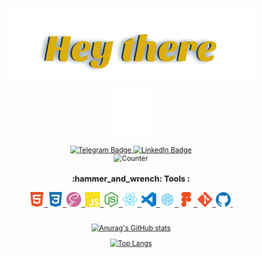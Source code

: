 <h1 align="center" style="color:#DAAE0C;">
  <a href="https://github.com/sergeiown" target="_blank">
  <img src="https://github.com/sergeiown/sergeiown/blob/main/img/heythere.svg" alt="hey there" hight="40px"/>
  </a>
  <a href="https://github.com/sergeiown" target="_blank">
  <img src="https://github.com/sergeiown/sergeiown/blob/main/img/hey.gif" alt="hey" hight="40px"/>
  </a>
</h1>

<div id="badges" align="center">
    <a href="https://t.me/sergeiown" target="_blank">
        <img src="https://img.shields.io/badge/telegram-grey?style=for-the-badge&logo=telegram&logoColor=white" alt="Telegram Badge" height="30"/>
  </a>
  <a href="https://www.linkedin.com/in/sehii-myshko/" target="_blank">
    <img src="https://img.shields.io/badge/LinkedIn-blue?style=for-the-badge&logo=linkedin&logoColor=white" alt="LinkedIn Badge" height="30"/>
      </a>
  </div>
  
<div id="counter" align="center">
<img src="https://komarev.com/ghpvc/?username=sergeiown&style=flat-square&color=blue" alt="Counter" height="25"/>
</div>

<h3 align="center">
  :hammer_and_wrench: Tools :
</h3>

<div align="center">
  <a href="https://developer.mozilla.org/en-US/docs/Glossary/HTML5" target="_blank">
  <img src="https://github.com/sergeiown/sergeiown/blob/main/img/html5.svg" title="html5" alt="html5" width="30" height="30"/>&nbsp;
  </a>
  <a href="https://developer.mozilla.org/en-US/docs/Web/CSS" target="_blank">
  <img src="https://github.com/sergeiown/sergeiown/blob/main/img/css3.svg" title="css3" alt="css3" width="30" height="30"/>&nbsp;
  </a>
  <a href="https://sass-lang.com/guide" target="_blank">
  <img src="https://github.com/sergeiown/sergeiown/blob/main/img/sass.svg" title="sass" alt="sass" width="30" height="30"/>&nbsp;
  </a>
  <a href="https://developer.mozilla.org/en-US/docs/Web/JavaScript" target="_blank">
  <img src="https://github.com/sergeiown/sergeiown/blob/main/img/javascript.svg" title="javascript" alt="javascript" width="30" height="30"/>&nbsp;
  </a>
  <a href="https://nodejs.org/en/" target="_blank">
  <img src="https://github.com/sergeiown/sergeiown/blob/main/img/node-dot-js.svg" title="nodejs" alt="nodejs" width="30" height="30"/>&nbsp;
  </a>
  <a href="https://reactjs.org/" target="_blank">
  <img src="https://github.com/sergeiown/sergeiown/blob/main/img/react.svg" title="react" alt="react" width="30" height="30"/>&nbsp;
  </a>
  <a href="https://code.visualstudio.com/" target="_blank">
  <img src="https://github.com/sergeiown/sergeiown/blob/main/img/visualstudiocode.svg" title="visualstudiocode" alt="visualstudiocode" width="30" height="30"/>&nbsp;
  </a>
  <a href="https://webpack.js.org/" target="_blank">
  <img src="https://github.com/sergeiown/sergeiown/blob/main/img/webpack.svg" title="webpack" alt="webpack" width="30" height="30"/>&nbsp;
  </a>
  <a href="https://www.figma.com/" target="_blank">
  <img src="https://github.com/sergeiown/sergeiown/blob/main/img/figma.svg" title="figma" alt="figma" width="30" height="30"/>&nbsp;
  </a>
  <a href="https://git-scm.com/" target="_blank">
  <img src="https://github.com/sergeiown/sergeiown/blob/main/img/git.svg" title="git" alt="git" width="30" height="30"/>&nbsp;
  </a>
  <a href="https://github.com/sergeiown" target="_blank">
  <img src="https://github.com/sergeiown/sergeiown/blob/main/img/github.svg" title="github" alt="github" width="30" height="30"/>&nbsp;
  </a>
</div>

<br>

<div id="stats"  align="center">
<a href="https://github.com/sergeiown" target="_blank">
  
![Anurag's GitHub stats](https://github-readme-stats.vercel.app/api?username=sergeiown&theme=cobalt2&show_icons=true&hide=contribs,issues&include_all_commits=true&custom_title=GitHub&nbsp;Stats&card_width=450)
  
![Top Langs](https://github-readme-stats.vercel.app/api/top-langs/?username=sergeiown&langs_count=8&layout=compact&theme=cobalt2&card_width=400)
  
</a>
</div>
